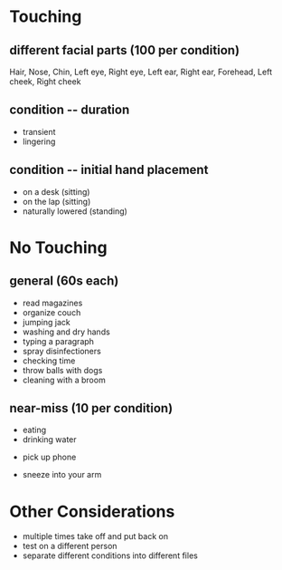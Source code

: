 # Touching

## different facial parts (100 per condition)
Hair, Nose, Chin, Left eye, Right eye, Left ear, Right ear, Forehead, Left cheek, Right cheek

## condition -- duration
- transient
- lingering

## condition -- initial hand placement
- on a desk (sitting)
- on the lap (sitting)
- naturally lowered (standing)

# No Touching
## general (60s each)
- read magazines
- organize couch
- jumping jack
- washing and dry hands
- typing a paragraph
- spray disinfectioners
- checking time
- throw balls with dogs
- cleaning with a broom

## near-miss (10 per condition)
- eating
- drinking water
<!-- - gesturing for speech -->
- pick up phone
<!-- - organizing bookshelf -->
- sneeze into your arm

# Other Considerations
- multiple times take off and put back on
- test on a different person
- separate different conditions into different files